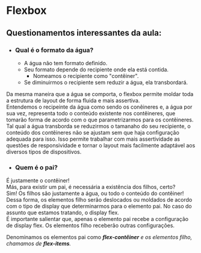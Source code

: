 # Flexbox

## Questionamentos interessantes da aula:

- ### Qual é o formato da água?
    - A água não tem formato definido.
    - Seu formato depende do recipiente onde ela está contida.
      - Nomeamos o recipiente como "contêiner".
    - Se diminuirmos o recipiente sem reduzir a água, ela transbordará.

Da mesma maneira que a água se comporta, o flexbox permite moldar toda a estrutura de layout de forma fluida e mais assertiva.  
Entendemos o recipeinte da água como sendo os conêineres e, a água por sua vez, representa todo o conteúdo existente nos contêineres, que tomarão forma de acordo com o que parametrizarmos para os contêineres. Tal qual a água transborda se reduzirmos o tamanaho do seu recipiente, o conteúdo dos contêineres não se ajustam sem que haja configuração adequada para isso.
Isso permite trabalhar com mais assertividade as questões de responsividade e tornar o layout mais facilmente adaptável aos diversos tipos de dispositivos.

- ### Quem é o pai?

É justamente o contêiner!  
Más, para existir um pai, é necessária a existência dos filhos, certo?  
Sim! Os filhos são justamente a água, ou todo o conteúdo do contêiner!  
Dessa forma, os elementos filho serão deslocados ou moldados de acordo com o tipo de display que determinarmos para o elemento pai. No caso do assunto que estamos tratando, o display flex.  
É importante salientar que, apenas o elemento pai recebe a configuração de display flex. Os elementos filho receberão outras configurações.

Denominamos os elementos pai como _**flex-contêiner** e os elementos filho, chamamos de _**flex-items**_._